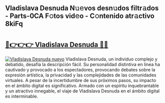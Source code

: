 ## Vladislava Desnuda N𝚞𝚎vos desn𝚞dos filtr𝚊dos - Parts-0CA F𝚘tos vid𝚎o - C𝚘ntenido atr𝚊ctivo 8kiFq

# <h2><a href="http://mb7mip.tromn.icu/?c=Vladislava+Desnuda">🔗👉👉👉 Vladislava Desnuda 🔗🔗</a></h2>

[![Vladislava Desnuda nuevo](https://i.imgur.com/pEAQMta.gif)](http://mb7mip.tromn.icu/?c=Vladislava+Desnuda)
Vladislava Desnuda, un individuo complejo y debatido, desafía la descripción fácil. Su personalidad distintiva en línea ha cautivado y provocado a los espectadores, provocando debates sobre la expresión artística, la privacidad y las complejidades de las comunidades virtuales. A pesar de la incertidumbre de sus próximos pasos, su impacto en el ámbito digital es significativo. Armado con un espíritu inquebrantable y un atractivo innegable, el viaje de Vladislava Desnuda en el ámbito digital es interminable.
